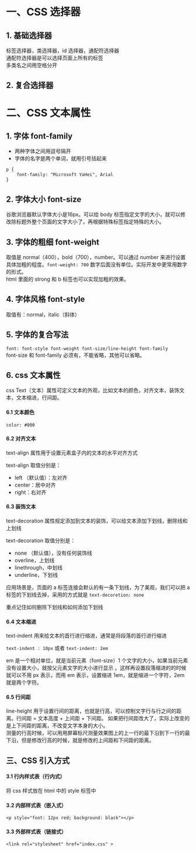 # 一、CSS 选择器    
  
## 1. 基础选择器   

标签选择器，类选择器，id 选择器，通配符选择器  
通配符选择器是可以选择页面上所有的标签  
多类名之间用空格分开   

## 2. 复合选择器  


# 二、CSS 文本属性  
  
## 1. 字体 font-family  
     
- 两种字体之间用逗号隔开
- 字体的名字是两个单词，就用引号括起来    

```
p {
    font-family: "Microsoft YaHei", Arial
}

```   

## 2. 字体大小 font-size  
   
谷歌浏览器默认字体大小是16px。可以给 body 标签指定文字的大小，就可以修改除标题外整个页面的文字大小了，再根据特殊标签指定特殊的大小。  
   
## 3. 字体的粗细 font-weight   
   
取值是 normal（400），bold（700），number。可以通过 number 来进行设置具体加粗的程度。`font-weight: 700` 数字后面没有单位。实际开发中更常用数字的形式。     
html 里面的 strong 和 b 标签也可以实现加粗的效果。   

## 4. 字体风格 font-style   
   
取值有：normal，italic（斜体）   
  
## 5. 字体的复合写法     
   
`font: font-style font-weight font-size/line-height font-family`   
font-size 和 font-family 必须有，不能省略，其他可以省略。

## 6. css 文本属性   
   
css Text（文本）属性可定义文本的外观，比如文本的颜色，对齐文本，装饰文本，文本缩进，行间距。
    
#### 6.1 文本颜色   
   
`color: #000`   
   
#### 6.2 对齐文本   

text-align 属性用于设置元素盒子内的文本的水平对齐方式   
      
text-align 取值分别是：
         
- left （默认值）：左对齐   
- center：居中对齐   
- right：右对齐   
   
#### 6.3 装饰文本   
   
text-decoration 属性规定添加到文本的装饰，可以给文本添加下划线，删除线和上划线    
   
text-decoration 取值分别是：
  
- none （默认值），没有任何装饰线
- overline，上划线
- linethrough，中划线
- underline，下划线      
  
应用场景是，页面的 a 标签连接会默认的有一条下划线，为了美观，我们可以把 a 标签的下划线去掉，采用的方式就是 `text-decoretion: none`   
  
重点记住如何删除下划线和如何添加下划线
    
#### 6.4 文本缩进   
    
text-indent 用来给文本的首行进行缩进，通常是将段落的首行进行缩进   

`text-indent : 10px` 或者 `text-indent: 2em`   
  
em 是一个相对单位，就是当前元素（font-size）1 个文字的大小，如果当前元素没有设置大小，就按父元素文字的大小进行显示 。这样再设置段落缩进的的时候就可以不用 px 表示，而用 em 表示，设置缩进 1em，就是缩进一个字符，2em 就是两个字符。  
   
#### 6.5 行间距   
   
line-height 用于设置行间的距离，也就是行高，可以控制文字行与行之间的距离。行间距 = 文本高度 + 上间距 + 下间距。 如果把行间距改大了，实际上改变的是上下间距的距离，不改变文字本身的大小。   
测量的行高时候，可以用用屏幕标尺测量效果图上的上一行的最下沿到下一行的最下沿，但是修改行高的时候，就是修改的上间距和下间距的距离。 
    

## 三、CSS 引入方式  
   
#### 3.1 行内样式表（行内式）        
   
将 css 样式放在 html 中的 style 标签中
   
#### 3.2 内部样式表（嵌入式）      
   
`<p style="font: 12px red; background: black"></p>`
   
#### 3.3 外部样式表（链接式）   

`<link rel="stylesheet" href="index.css" >`

